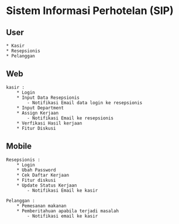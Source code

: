 # Sistem Informasi Perhotelan (SIP)
## User
    * Kasir
    * Resepsionis
    * Pelanggan
## Web
    kasir :
        * Login
        * Input Data Resepsionis
            - Notifikasi Email data login ke resepsionis
        * Input Department
        * Assign Kerjaan
            - Notifikasi Email ke resepsionis
        * Verfikasi Hasil kerjaan
        * Fitur Diskusi
## Mobile
    Resepsionis :
        * Login
        * Ubah Password
        * Cek Daftar Kerjaan 
        * Fitur diskusi
        * Update Status Kerjaan
            - Notifikasi Email ke kasir

    Pelanggan :
        * Pemesanan makanan 
        * Pemberitahuan apabila terjadi masalah
            - Notifikasi email ke kasir 